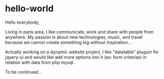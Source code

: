 # hello-world

Hello everybody,

Living in paris area, I like communicate, work and share with people from anywhere.
My passion is about new technologies, music, and travel because we cannot create something big without inspiration...

Actually working on a dynamic website project, l like  "datatable" pluguin for jquery-ui and would like add more options into it (ex: form criterias) in relation with data from php mysql.

To be continued...





